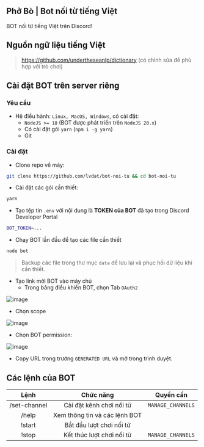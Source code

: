 ## Phở Bò | Bot nối từ tiếng Việt
BOT nối từ tiếng Việt trên Discord!

## Nguồn ngữ liệu tiếng Việt
> https://github.com/undertheseanlp/dictionary (có chỉnh sửa để phù hợp với trò chơi)

## Cài đặt BOT trên server riêng
### Yêu cầu
- Hệ điều hành: `Linux, MacOS, Windows`, có cài đặt:
  - `NodeJS >= 18` (BOT được phát triển trên `NodeJS 20.x`)
  - Có cài đặt gói `yarn` (`npm i -g yarn`)
  - Git

### Cài đặt
- Clone repo về máy:
```bash
git clone https://github.com/lvdat/bot-noi-tu && cd bot-noi-tu
```
- Cài đặt các gói cần thiết:
```bash
yarn
```
- Tạo tệp tin `.env` với nội dung là **TOKEN của BOT** đã tạo trong Discord Developer Portal
```bash
BOT_TOKEN=...
```
- Chạy BOT lần đầu để tạo các file cần thiết
```bash
node bot
```
> Backup các file trong thư mục `data` để lưu lại và phục hồi dữ liệu khi cần thiết.
- Tạo link mời BOT vào máy chủ
  - Trong bảng điều khiển BOT, chọn Tab `OAuth2`

 ![image](https://github.com/lvdat/bot-noi-tu/assets/72507371/1a83d38d-2d2b-4066-bb9e-fddfa4a6cecc)
 
  - Chọn scope

  ![image](https://github.com/lvdat/bot-noi-tu/assets/72507371/9dba916d-4cf5-4c40-8670-8f7740cc9647)

  - Chọn BOT permission:

  ![image](https://github.com/lvdat/bot-noi-tu/assets/72507371/599a47e7-21e6-40fe-ae58-895509c059e2)

  - Copy URL trong trường `GENERATED URL` và mở trong trình duyệt.

## Các lệnh của BOT
|        **Lệnh**        |         **Chức năng**         |   **Quyền cần**   |
|:----------------------:|:-----------------------------:|:-----------------:|
| /set-channel <channel> | Cài đặt kênh chơi nối từ      | `MANAGE_CHANNELS` |
| /help                  | Xem thông tin và các lệnh BOT |                   |
| !start                 | Bắt đầu lượt chơi nối từ      |                   |
| !stop                  | Kết thúc lượt chơi nối từ     | `MANAGE_CHANNELS` |

